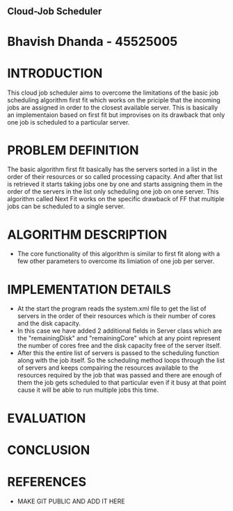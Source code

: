 ## Cloud-Job Scheduler

# Bhavish Dhanda - 45525005

# INTRODUCTION
This cloud job scheduler aims to overcome the limitations of the basic job scheduling algorithm first fit which works on the priciple that the incoming jobs are assigned in order to the closest available server. This is basically an implementaion based on first fit but improvises on its drawback that only one job is scheduled to a particular server.
# PROBLEM DEFINITION
The basic algorithm first fit basically has the servers sorted in a list in the order of their resources or so called processing capacity. And after that list is retrieved it starts taking jobs one by one and starts assigning them in the order of the servers in the list only scheduling one job on one server. This algorithm called Next Fit works on the specific drawback of FF that multiple jobs can be scheduled to a single server.
# ALGORITHM DESCRIPTION
* The core functionality of this algorithm is similar to first fit along with a few other parameters to overcome its limiation of one job per server. 


# IMPLEMENTATION DETAILS
* At the start the program reads the system.xml file to get the list of servers in the order of their resources which is their number of cores and the disk capacity.
* In this case we have added 2 additional fields in Server class which are the "remainingDisk" and "remainingCore" which at any point represent the number of cores free and the disk capacity free of the server itself.
* After this the entire list of servers is passed to the scheduling function along with the job itself. So the scheduling method loops through the list of servers and keeps compairing the resources available to the resources required by the job that was passed and there are enough of them the job gets scheduled to that particular even if it busy at that point cause it will be able to run multiple jobs this time.
# EVALUATION

# CONCLUSION

# REFERENCES
* MAKE GIT PUBLIC AND ADD IT HERE
